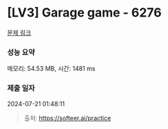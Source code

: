 # [LV3] Garage game - 6276

[문제 링크](https://softeer.ai/practice/6276) 

### 성능 요약

메모리: 54.53 MB, 시간: 1481 ms

### 제출 일자

2024-07-21 01:48:11



> 출처: https://softeer.ai/practice
